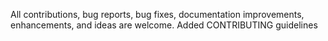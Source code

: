 All contributions, bug reports, bug fixes, documentation improvements, enhancements, and ideas are welcome.
Added CONTRIBUTING guidelines
